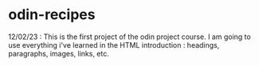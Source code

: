 # odin-recipes

12/02/23 : This is the first project of the odin project course. I am going to use everything i've learned in the HTML introduction : headings, paragraphs, images, links, etc.